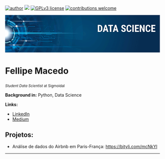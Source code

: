 [![author](https://img.shields.io/badge/author-carlosfab-red.svg)](https://www.linkedin.com/in/carlosfab) [![](https://img.shields.io/badge/python-3.7+-blue.svg)](https://www.python.org/downloads/release/python-365/) [![GPLv3 license](https://img.shields.io/badge/License-GPLv3-blue.svg)](http://perso.crans.org/besson/LICENSE.html) [![contributions welcome](https://img.shields.io/badge/contributions-welcome-brightgreen.svg?style=flat)](https://github.com/carlosfab/data_science/issues)

<p align="center">
  <img src="banner.png" >
</p>

# Fellipe Macedo
<sub>*Student Data Scientist* at Sigmoidal</sub>


**Background in:** Python, Data Science

**Links:**
* [LinkedIn](https://www.linkedin.com/in/fellipemacedo/)
* [Medium](https://www.medium.com)


## Projetos:

* Análise de dados do Airbnb em Paris-França: https://bityli.com/mcNkYl


---



